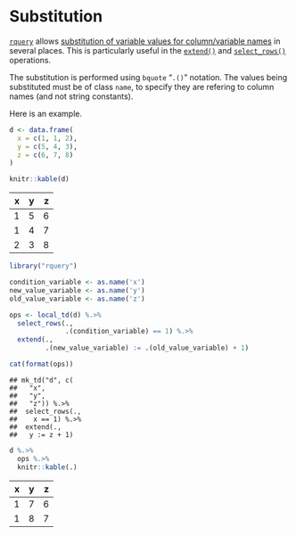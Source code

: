 Substitution
================

[`rquery`](https://github.com/WinVector/rquery) allows [substitution of
variable values for column/variable
names](https://cran.r-project.org/web/packages/rquery/vignettes/rquery_substitution.html)
in several places. This is particularly useful in the
[`extend()`](https://winvector.github.io/rquery/reference/extend.html)
and
[`select_rows()`](https://winvector.github.io/rquery/reference/select_rows.html)
operations.

The substitution is performed using `bquote` “`.()`” notation. The
values being substituted must be of class `name`, to specify they are
refering to column names (and not string constants).

Here is an example.

``` r
d <- data.frame(
  x = c(1, 1, 2),
  y = c(5, 4, 3),
  z = c(6, 7, 8)
)

knitr::kable(d)
```

| x | y | z |
| -: | -: | -: |
| 1 | 5 | 6 |
| 1 | 4 | 7 |
| 2 | 3 | 8 |

``` r
library("rquery")

condition_variable <- as.name('x')
new_value_variable <- as.name('y')
old_value_variable <- as.name('z')

ops <- local_td(d) %.>%
  select_rows(.,
              .(condition_variable) == 1) %.>%
  extend(.,
         .(new_value_variable) := .(old_value_variable) + 1)

cat(format(ops))
```

    ## mk_td("d", c(
    ##   "x",
    ##   "y",
    ##   "z")) %.>%
    ##  select_rows(.,
    ##    x == 1) %.>%
    ##  extend(.,
    ##   y := z + 1)

``` r
d %.>% 
  ops %.>%
  knitr::kable(.)
```

| x | y | z |
| -: | -: | -: |
| 1 | 7 | 6 |
| 1 | 8 | 7 |
